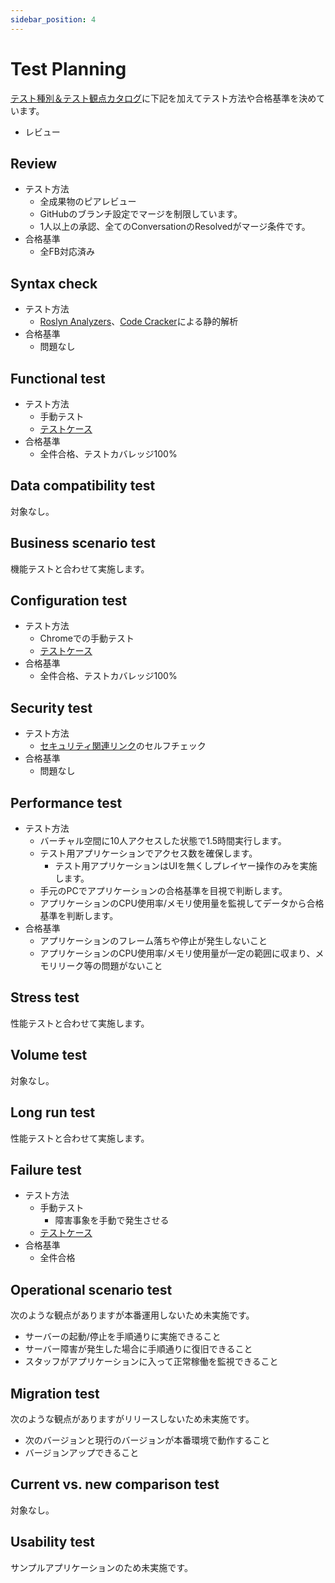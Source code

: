 ```yaml
---
sidebar_position: 4
---
```


# Test Planning

[テスト種別＆テスト観点カタログ](https://fintan.jp/page/1456/)に下記を加えてテスト方法や合格基準を決めています。

- レビュー

## Review

- テスト方法
  - 全成果物のピアレビュー
  - GitHubのブランチ設定でマージを制限しています。
  - 1人以上の承認、全てのConversationのResolvedがマージ条件です。
- 合格基準
  - 全FB対応済み

## Syntax check

- テスト方法
  - [Roslyn Analyzers](https://github.com/dotnet/roslyn-analyzers)、[Code Cracker](https://github.com/code-cracker/code-cracker)による静的解析
- 合格基準
  - 問題なし

## Functional test

- テスト方法
  - 手動テスト
  - [テストケース](./test-case.md#functional-test)
- 合格基準
  - 全件合格、テストカバレッジ100%

## Data compatibility test

対象なし。

## Business scenario test

機能テストと合わせて実施します。

## Configuration test

- テスト方法
  - Chromeでの手動テスト
  - [テストケース](./test-case.md#functional-test)
- 合格基準
  - 全件合格、テストカバレッジ100%

## Security test

- テスト方法
  - [セキュリティ関連リンク](https://fintan-contents.github.io/mobile-app-crib-notes/reference/security/awesome-sites)のセルフチェック
- 合格基準
  - 問題なし

## Performance test

- テスト方法
  - バーチャル空間に10人アクセスした状態で1.5時間実行します。
  - テスト用アプリケーションでアクセス数を確保します。
    - テスト用アプリケーションはUIを無くしプレイヤー操作のみを実施します。
  - 手元のPCでアプリケーションの合格基準を目視で判断します。
  - アプリケーションのCPU使用率/メモリ使用量を監視してデータから合格基準を判断します。
- 合格基準
  - アプリケーションのフレーム落ちや停止が発生しないこと
  - アプリケーションのCPU使用率/メモリ使用量が一定の範囲に収まり、メモリリーク等の問題がないこと

## Stress test

性能テストと合わせて実施します。

## Volume test

対象なし。

## Long run test

性能テストと合わせて実施します。

## Failure test

- テスト方法
  - 手動テスト
    - 障害事象を手動で発生させる
  - [テストケース](./test-case.md#failure-test)
- 合格基準
  - 全件合格

## Operational scenario test

次のような観点がありますが本番運用しないため未実施です。

- サーバーの起動/停止を手順通りに実施できること
- サーバー障害が発生した場合に手順通りに復旧できること
- スタッフがアプリケーションに入って正常稼働を監視できること

## Migration test

次のような観点がありますがリリースしないため未実施です。

- 次のバージョンと現行のバージョンが本番環境で動作すること
- バージョンアップできること

## Current vs. new comparison test

対象なし。

## Usability test

サンプルアプリケーションのため未実施です。

